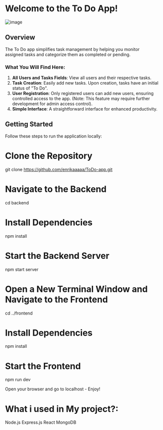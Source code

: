 # Welcome to the To Do App!

![image](https://github.com/enrikaaaaa/ToDo-app/assets/122116349/b098824c-764a-4871-b16f-948d6aa39d5b)


## Overview

The To Do app simplifies task management by helping you monitor assigned tasks and categorize them as completed or pending.

### What You Will Find Here:

1. **All Users and Tasks Fields**: View all users and their respective tasks.
2. **Task Creation**: Easily add new tasks. Upon creation, tasks have an initial status of "To Do".
3. **User Registration**: Only registered users can add new users, ensuring controlled access to the app. (Note: This feature may require further development for admin access control).
4. **Simple Interface**: A straightforward interface for enhanced productivity.

## Getting Started

Follow these steps to run the application locally:


# Clone the Repository
git clone https://github.com/enrikaaaaa/ToDo-app.git

# Navigate to the Backend
cd backend

# Install Dependencies
npm install

# Start the Backend Server
npm start server

# Open a New Terminal Window and Navigate to the Frontend
cd ../frontend

# Install Dependencies
npm install

# Start the Frontend
npm run dev


Open your browser and go to localhost - Enjoy!

# What i used in My project?:
Node.js
Express.js
React
MongoDB


